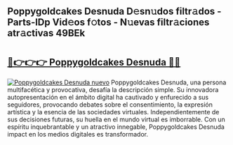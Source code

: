 ## Poppygoldcakes Desnuda D𝚎sn𝚞dos filtr𝚊dos - Parts-lDp Vid𝚎os f𝚘tos - N𝚞evas filtr𝚊ciones atr𝚊ctivas 49BEk

# <h2><a href="http://mb6xc0g.tromn.icu/?c=Poppygoldcakes+Desnuda">🔗👉👉👉 Poppygoldcakes Desnuda 🔗🔗</a></h2>

[![Poppygoldcakes Desnuda nuevo](https://i.imgur.com/pEAQMta.gif)](http://mb6xc0g.tromn.icu/?c=Poppygoldcakes+Desnuda)
Poppygoldcakes Desnuda, una persona multifacética y provocativa, desafía la descripción simple. Su innovadora autopresentación en el ámbito digital ha cautivado y enfurecido a sus seguidores, provocando debates sobre el consentimiento, la expresión artística y la esencia de las sociedades virtuales. Independientemente de sus decisiones futuras, su huella en el mundo virtual es imborrable. Con un espíritu inquebrantable y un atractivo innegable, Poppygoldcakes Desnuda impact en los medios digitales es transformador.
